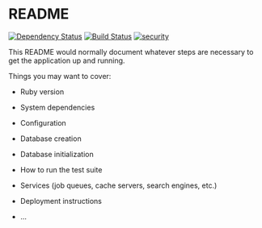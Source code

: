 # README

[![Dependency Status](https://gemnasium.com/badges/github.com/Janfred/turnierauswertung.svg)](https://gemnasium.com/github.com/Janfred/turnierauswertung)
[![Build Status](https://travis-ci.org/Janfred/turnierauswertung.svg?branch=master)](https://travis-ci.org/Janfred/turnierauswertung)
[![security](https://hakiri.io/github/Janfred/turnierauswertung/master.svg)](https://hakiri.io/github/Janfred/turnierauswertung/master)


This README would normally document whatever steps are necessary to get the
application up and running.

Things you may want to cover:

* Ruby version

* System dependencies

* Configuration

* Database creation

* Database initialization

* How to run the test suite

* Services (job queues, cache servers, search engines, etc.)

* Deployment instructions

* ...

